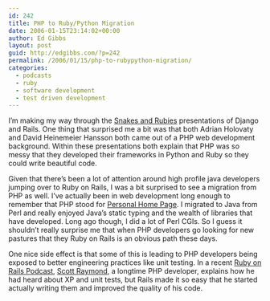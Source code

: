 ```yaml
---
id: 242
title: PHP to Ruby/Python Migration
date: 2006-01-15T23:14:02+00:00
author: Ed Gibbs
layout: post
guid: http://edgibbs.com/?p=242
permalink: /2006/01/15/php-to-rubypython-migration/
categories:
  - podcasts
  - ruby
  - software development
  - test driven development
---
```

I&#8217;m making my way through the [Snakes and Rubies](http://snakesandrubies.com/event/) presentations of Django and Rails. One thing that surprised me a bit was that both Adrian Holovaty and David Heinemeier Hansson both came out of a PHP web development background. Within these presentations both explain that PHP was so messy that they developed their frameworks in Python and Ruby so they could write beautiful code. 

Given that there&#8217;s been a lot of attention around high profile java developers jumping over to Ruby on Rails, I was a bit surprised to see a migration from PHP as well. I&#8217;ve actually been in web development long enough to remember that PHP stood for [Personal Home Page](http://www.php.net/manual/phpfi2.php#history). I migrated to Java from Perl and really enjoyed Java&#8217;s static typing and the wealth of libraries that have developed. Long ago though, I did a lot of Perl CGIs. So I guess it shouldn&#8217;t really surprise me that when PHP developers go looking for new pastures that they Ruby on Rails is an obvious path these days.

One nice side effect is that some of this is leading to PHP developers being exposed to better engineering practices like unit testing. In a recent [Ruby on Rails Podcast](http://podcast.rubyonrails.com/), [Scott Raymond](http://scottraymond.net/), a longtime PHP developer, explains how he had heard about XP and unit tests, but Rails made it so easy that he started actually writing them and improved the quality of his code.